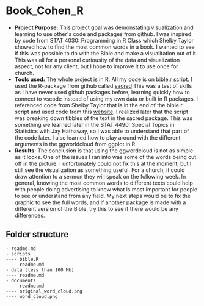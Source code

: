 # Book_Cohen_R

- __Project Purpose:__ 
    This project goal was demonstating visualization and learning to use other's code and packages from github. I was inspired by code from STAT 4030: Programming in R Class which Shelby Taylor showed how to find the most common words in a book. I wanted to see if this was possible to do with the Bible and make a visualitation out of it. This was all for a personal curiousity of the data and visualization aspect, not for any client, but I hope to improve it to use once for church. 
- __Tools used:__ 
    The whole project is in R. All my code is on [bible.r script](https://github.com/ltcohen43/Book_Cohen_R/blob/main/scripts/bible.R). I used the R-package from github called [sacred](https://github.com/JohnCoene/sacred) This was a test of skills as I have never used github packages before, learning quickly how to connect to vscode instead of using my own data or built in R packages. I referenced code from Shelby Taylor that is in the end of the bible.r script and used code from this [website](https://semba-blog.netlify.app/11/06/2019/looking-at-the-bible-through-wordcloud-in-r/). I realized later that the script was breaking down tibbles of the text in the sacred package. This was something we learned later in the STAT 4490: Special Topics in Statistics with Jay Hathaway, so I was able to understand that part of the code later. I also learned how to play around with the different arguments in the ggworldcloud from ggplot in R.
- __Results:__ 
    The conclusion is that using the ggwordcloud is not as simple as it looks. One of the issues I ran into was some of the words being cut off in the picture. I unfortunately could not fix this at the moment, but I still see the visualization as something useful. For a church, it could draw attention to a sermon they will speak on the following week. In general, knowing the most common words to different texts could help with people doing advertising to know what is most important for people to see or understand from any field. 
    My next steps would be to fix the graphic to see the full words, and if another package is made with a different version of the Bible, try this to see if there would be any differences. 

## Folder structure

```
- readme.md
- scripts
---- bible.R
---- readme.md
- data (less than 100 Mb)
---- readme.md 
- documents
---- readme.md 
---- original_word_cloud.png 
---- word_cloud.png 
```